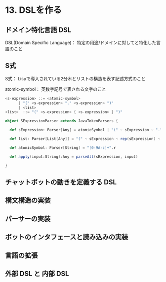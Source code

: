 # 13. DSLを作る

## ドメイン特化言語 DSL

DSL(Domain Specific Language)： 特定の用途/ドメインに対してと特化した言語のこと

## S式

S式： Lispで導入されている2分木とリストの構造を表す記述方式のこと

atomic-symbol： 英数字記号で表される文字のこと

```scala
<s-expression> ::= <atomic-symbol> 
      | "(" <s-expression> "." <s-expression> ")" 
      | <list> 
<list>  ::= "(" <s-expression> { <s-expression> } ")"
```

```scala
object SExpressionParser extends JavaTokenParsers {

  def sExpression: Parser[Any] = atomicSymbol | "(" ~ sExpression ~ "." ~ sExpression ~ ")" ^^ (t => (t._1._1._1._2, t._1._2)) | list

  def list: Parser[List[Any]] = "(" ~ sExpression ~ rep(sExpression) ~ ")" ^^ (t => t._1._1._2 :: t._1._2 )

  def atomicSymbol: Parser[String] = "[0-9A-z]+".r

  def apply(input:String):Any = parseAll(sExpression, input)

}
```

## チャットボットの動きを定義する DSL
## 構文構造の実装
## パーサーの実装
## ボットのインタフェースと読み込みの実装
## 言語の拡張
## 外部 DSL と 内部 DSL